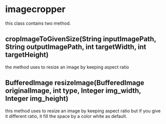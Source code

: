 # imagecropper
this class contains two method.


## cropImageToGivenSize(String inputImagePath, String outputImagePath, int targetWidth, int targetHeight)
the method uses to resize an image by keeping aspect ratio 

## BufferedImage resizeImage(BufferedImage originalImage, int type, Integer img_width, Integer img_height)
this method uses to resize an image by keeping aspect ratio but if you give it different ratio, it fill the space by a color white as default. 
